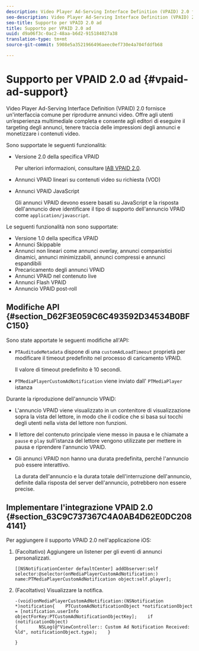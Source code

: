 ```yaml
---
description: Video Player Ad-Serving Interface Definition (VPAID) 2.0 fornisce un'interfaccia comune per riprodurre annunci video. Offre agli utenti un’esperienza multimediale completa e consente agli editori di eseguire il targeting degli annunci, tenere traccia delle impressioni degli annunci e monetizzare i contenuti video.
seo-description: Video Player Ad-Serving Interface Definition (VPAID) 2.0 fornisce un'interfaccia comune per riprodurre annunci video. Offre agli utenti un’esperienza multimediale completa e consente agli editori di eseguire il targeting degli annunci, tenere traccia delle impressioni degli annunci e monetizzare i contenuti video.
seo-title: Supporto per VPAID 2.0 ad
title: Supporto per VPAID 2.0 ad
uuid: d9a06f3c-0ac2-48aa-b6d2-915184027a38
translation-type: tm+mt
source-git-commit: 5908e5a3521966496aeec0ef730e4a704fddfb68

---
```



# Supporto per VPAID 2.0 ad {#vpaid-ad-support}

Video Player Ad-Serving Interface Definition (VPAID) 2.0 fornisce un&#39;interfaccia comune per riprodurre annunci video. Offre agli utenti un’esperienza multimediale completa e consente agli editori di eseguire il targeting degli annunci, tenere traccia delle impressioni degli annunci e monetizzare i contenuti video.

Sono supportate le seguenti funzionalità:

* Versione 2.0 della specifica VPAID

   Per ulteriori informazioni, consultare [IAB VPAID 2.0](https://www.iab.com/wp-content/uploads/2015/06/VPAID_2_0_Final_04-10-2012.pdf).
* Annunci VPAID lineari su contenuti video su richiesta (VOD)
* Annunci VPAID JavaScript

   Gli annunci VPAID devono essere basati su JavaScript e la risposta dell&#39;annuncio deve identificare il tipo di supporto dell&#39;annuncio VPAID come `application/javascript`.

Le seguenti funzionalità non sono supportate:

* Versione 1.0 della specifica VPAID
* Annunci Skippable
* Annunci non lineari come annunci overlay, annunci companistici dinamici, annunci minimizzabili, annunci compressi e annunci espandibili
* Precaricamento degli annunci VPAID
* Annunci VPAID nel contenuto live
* Annunci Flash VPAID
* Annuncio VPAID post-roll

## Modifiche API {#section_D62F3E059C6C493592D34534B0BFC150}

Sono state apportate le seguenti modifiche all&#39;API:

* `PTAuditudeMetadata` dispone di una `customAdLoadTimeout` proprietà per modificare il timeout predefinito nel processo di caricamento VPAID.

   Il valore di timeout predefinito è 10 secondi.

* `PTMediaPlayerCustomAdNotification` viene inviato dall&#39; `PTMediaPlayer` istanza

<!--<a id="section_495700E1C5404A7B85307A4137C740C5"></a>-->

Durante la riproduzione dell&#39;annuncio VPAID:

* L&#39;annuncio VPAID viene visualizzato in un contenitore di visualizzazione sopra la vista del lettore, in modo che il codice che si basa sui tocchi degli utenti nella vista del lettore non funzioni.
* Il lettore del contenuto principale viene messo in pausa e le chiamate a `pause` e `play` sull&#39;istanza del lettore vengono utilizzate per mettere in pausa e riprendere l&#39;annuncio VPAID.

* Gli annunci VPAID non hanno una durata predefinita, perché l&#39;annuncio può essere interattivo.

   La durata dell&#39;annuncio e la durata totale dell&#39;interruzione dell&#39;annuncio, definite dalla risposta del server dell&#39;annuncio, potrebbero non essere precise.

## Implementare l&#39;integrazione VPAID 2.0 {#section_63C9C737367C4A0AB4D62E0DC2084141}

Per aggiungere il supporto VPAID 2.0 nell&#39;applicazione iOS:

1. (Facoltativo) Aggiungere un listener per gli eventi di annunci personalizzati.

   ```
   [[NSNotificationCenter defaultCenter] addObserver:self selector:@selector(onMediaPlayerCustomAdNotification:) name:PTMediaPlayerCustomAdNotification object:self.player];
   ```

1. (Facoltativo) Visualizzare la notifica.

   ```
   -(void)onMediaPlayerCustomAdNotification:(NSNotification *)notification{    PTCustomAdNotificationObject *notificationObject = [notification.userInfo objectForKey:PTCustomAdNotificationObjectKey];    if (notificationObject)    
   {        NSLog(@"ViewController:: Custom Ad Notification Received: %ld", notificationObject.type);    } 
   
   }
   ```

